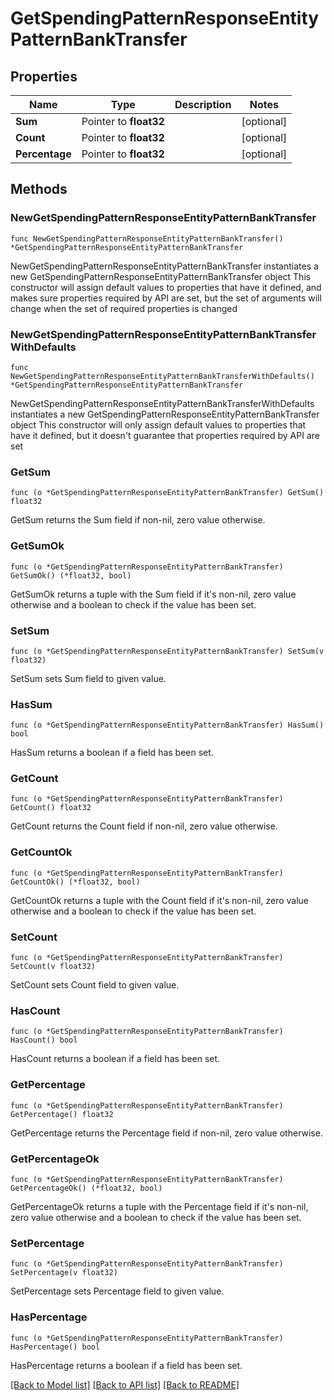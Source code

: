# GetSpendingPatternResponseEntityPatternBankTransfer

## Properties

Name | Type | Description | Notes
------------ | ------------- | ------------- | -------------
**Sum** | Pointer to **float32** |  | [optional] 
**Count** | Pointer to **float32** |  | [optional] 
**Percentage** | Pointer to **float32** |  | [optional] 

## Methods

### NewGetSpendingPatternResponseEntityPatternBankTransfer

`func NewGetSpendingPatternResponseEntityPatternBankTransfer() *GetSpendingPatternResponseEntityPatternBankTransfer`

NewGetSpendingPatternResponseEntityPatternBankTransfer instantiates a new GetSpendingPatternResponseEntityPatternBankTransfer object
This constructor will assign default values to properties that have it defined,
and makes sure properties required by API are set, but the set of arguments
will change when the set of required properties is changed

### NewGetSpendingPatternResponseEntityPatternBankTransferWithDefaults

`func NewGetSpendingPatternResponseEntityPatternBankTransferWithDefaults() *GetSpendingPatternResponseEntityPatternBankTransfer`

NewGetSpendingPatternResponseEntityPatternBankTransferWithDefaults instantiates a new GetSpendingPatternResponseEntityPatternBankTransfer object
This constructor will only assign default values to properties that have it defined,
but it doesn't guarantee that properties required by API are set

### GetSum

`func (o *GetSpendingPatternResponseEntityPatternBankTransfer) GetSum() float32`

GetSum returns the Sum field if non-nil, zero value otherwise.

### GetSumOk

`func (o *GetSpendingPatternResponseEntityPatternBankTransfer) GetSumOk() (*float32, bool)`

GetSumOk returns a tuple with the Sum field if it's non-nil, zero value otherwise
and a boolean to check if the value has been set.

### SetSum

`func (o *GetSpendingPatternResponseEntityPatternBankTransfer) SetSum(v float32)`

SetSum sets Sum field to given value.

### HasSum

`func (o *GetSpendingPatternResponseEntityPatternBankTransfer) HasSum() bool`

HasSum returns a boolean if a field has been set.

### GetCount

`func (o *GetSpendingPatternResponseEntityPatternBankTransfer) GetCount() float32`

GetCount returns the Count field if non-nil, zero value otherwise.

### GetCountOk

`func (o *GetSpendingPatternResponseEntityPatternBankTransfer) GetCountOk() (*float32, bool)`

GetCountOk returns a tuple with the Count field if it's non-nil, zero value otherwise
and a boolean to check if the value has been set.

### SetCount

`func (o *GetSpendingPatternResponseEntityPatternBankTransfer) SetCount(v float32)`

SetCount sets Count field to given value.

### HasCount

`func (o *GetSpendingPatternResponseEntityPatternBankTransfer) HasCount() bool`

HasCount returns a boolean if a field has been set.

### GetPercentage

`func (o *GetSpendingPatternResponseEntityPatternBankTransfer) GetPercentage() float32`

GetPercentage returns the Percentage field if non-nil, zero value otherwise.

### GetPercentageOk

`func (o *GetSpendingPatternResponseEntityPatternBankTransfer) GetPercentageOk() (*float32, bool)`

GetPercentageOk returns a tuple with the Percentage field if it's non-nil, zero value otherwise
and a boolean to check if the value has been set.

### SetPercentage

`func (o *GetSpendingPatternResponseEntityPatternBankTransfer) SetPercentage(v float32)`

SetPercentage sets Percentage field to given value.

### HasPercentage

`func (o *GetSpendingPatternResponseEntityPatternBankTransfer) HasPercentage() bool`

HasPercentage returns a boolean if a field has been set.


[[Back to Model list]](../README.md#documentation-for-models) [[Back to API list]](../README.md#documentation-for-api-endpoints) [[Back to README]](../README.md)



